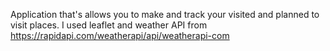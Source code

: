 Application that's allows you to make and track your visited and planned to visit places. I used leaflet and weather API from https://rapidapi.com/weatherapi/api/weatherapi-com
